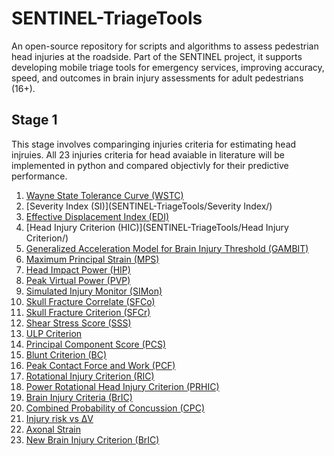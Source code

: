 # SENTINEL-TriageTools
An open-source repository for scripts and algorithms to assess pedestrian head injuries at the roadside. Part of the SENTINEL project, it supports developing mobile triage tools for emergency services, improving accuracy, speed, and outcomes in brain injury assessments for adult pedestrians (16+).

## Stage 1
This stage involves comparinging injuries criteria for estimating head injruies. All 23 injuries criteria for head avaiable in literature will be implemented in python and compared objectivly for their predictive performance. 
1. [Wayne State Tolerance Curve (WSTC)]()
2. [Severity Index (SI)](SENTINEL-TriageTools/Severity Index/)
3. [Effective Displacement Index (EDI)]()
4. [Head Injury Criterion (HIC)](SENTINEL-TriageTools/Head Injury Criterion/)
5. [Generalized Acceleration Model for Brain Injury Threshold (GAMBIT)]()
6. [Maximum Principal Strain (MPS)]()
7. [Head Impact Power (HIP)]()
8. [Peak Virtual Power (PVP)]()
9. [Simulated Injury Monitor (SIMon)]()
10. [Skull Fracture Correlate (SFCo)]()
11. [Skull Fracture Criterion (SFCr)]()
12. [Shear Stress Score (SSS)]()
13. [ULP Criterion]()
14. [Principal Component Score (PCS)]()
15. [Blunt Criterion (BC)]()
16. [Peak Contact Force and Work (PCF)]()
17. [Rotational Injury Criterion (RIC)]()
18. [Power Rotational Head Injury Criterion (PRHIC)]()
19. [Brain Injury Criteria (BrIC)]()
20. [Combined Probability of Concussion (CPC)]()
21. [Injury risk vs ΔV]()
22. [Axonal Strain]()
23. [New Brain Injury Criterion (BrIC)]()
